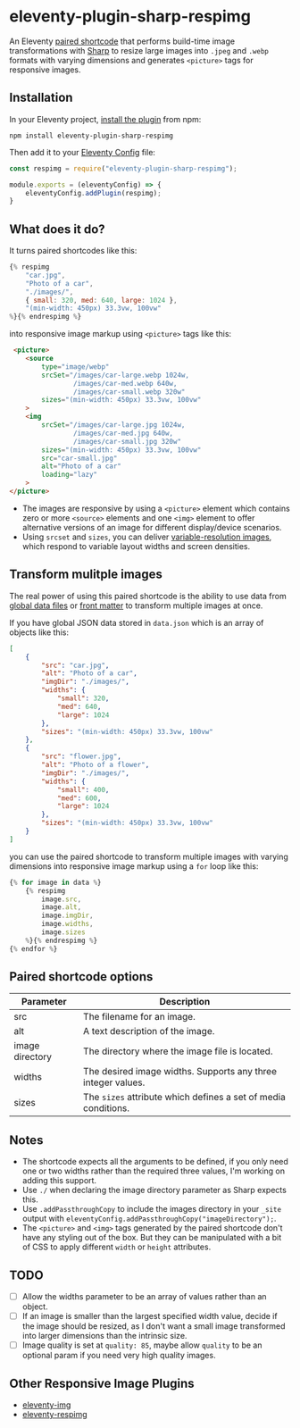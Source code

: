 # eleventy-plugin-sharp-respimg
An Eleventy [paired shortcode](https://www.11ty.dev/docs/shortcodes/#paired-shortcodes) that performs build-time image transformations with [Sharp](https://sharp.pixelplumbing.com/) to resize large images into `.jpeg` and `.webp` formats with varying dimensions and generates `<picture>` tags for responsive images.

## Installation
In your Eleventy project, [install the plugin](https://www.npmjs.com/package/eleventy-plugin-sharp-respimg) from npm:
```
npm install eleventy-plugin-sharp-respimg
```
Then add it to your [Eleventy Config](https://www.11ty.dev/docs/config/) file:
```js
const respimg = require("eleventy-plugin-sharp-respimg");

module.exports = (eleventyConfig) => {
    eleventyConfig.addPlugin(respimg);
}
```

## What does it do?
It turns paired shortcodes like this:

```js
{% respimg 
    "car.jpg", 
    "Photo of a car", 
    "./images/",
    { small: 320, med: 640, large: 1024 },
    "(min-width: 450px) 33.3vw, 100vw"
%}{% endrespimg %}
```
into responsive image markup using `<picture>` tags like this:
```html
 <picture>
    <source 
        type="image/webp"
        srcSet="/images/car-large.webp 1024w,
                /images/car-med.webp 640w,
                /images/car-small.webp 320w"
        sizes="(min-width: 450px) 33.3vw, 100vw"
    >
    <img 
        srcSet="/images/car-large.jpg 1024w,
                /images/car-med.jpg 640w,
                /images/car-small.jpg 320w"
        sizes="(min-width: 450px) 33.3vw, 100vw"
        src="car-small.jpg"
        alt="Photo of a car"
        loading="lazy"
    >
</picture>
```
- The images are responsive by using a `<picture>` element which contains zero or more `<source>` elements and one `<img>` element to offer alternative versions of an image for different display/device scenarios. 
- Using `srcset` and `sizes`, you can deliver [variable-resolution images](https://www.smashingmagazine.com/2014/05/responsive-images-done-right-guide-picture-srcset/), which respond to variable layout widths and screen densities.

## Transform mulitple images
The real power of using this paired shortcode is the ability to use data from [global data files](https://www.11ty.dev/docs/data-global/) or [front matter](https://www.11ty.dev/docs/data-frontmatter/) to transform multiple images at once.

If you have global JSON data stored in `data.json` which is an array of objects like this:

```json
[
    {
        "src": "car.jpg",
        "alt": "Photo of a car",
        "imgDir": "./images/",
        "widths": {
            "small": 320,
            "med": 640,
            "large": 1024
        },
        "sizes": "(min-width: 450px) 33.3vw, 100vw"
    },
    {
        "src": "flower.jpg",
        "alt": "Photo of a flower",
        "imgDir": "./images/",
        "widths": {
            "small": 400,
            "med": 600,
            "large": 1024
        },
        "sizes": "(min-width: 450px) 33.3vw, 100vw"
    }
]
```
you can use the paired shortcode to transform multiple images with varying dimensions into responsive image markup using a `for` loop like this:

```js
{% for image in data %}
    {% respimg 
        image.src, 
        image.alt, 
        image.imgDir,
        image.widths, 
        image.sizes 
    %}{% endrespimg %}
{% endfor %}
```

## Paired shortcode options

| Parameter | Description |
| ------    | -------     |
| src       | The filename for an image. |
| alt       | A text description of the image. |
| image directory | The directory where the image file is located. |
| widths    | The desired image widths. Supports any three integer values. |
| sizes     | The `sizes` attribute which defines a set of media conditions. |

## Notes
- The shortcode expects all the arguments to be defined, if you only need one or two widths rather than the required three values, I'm working on adding this support.
- Use `./` when declaring the image directory parameter as Sharp expects this.
- Use `.addPassthroughCopy` to include the images directory in your `_site` output with `eleventyConfig.addPassthroughCopy("imageDirectory");`.
- The `<picture>` and `<img>` tags generated by the paired shortcode don't have any styling out of the box. But they can be manipulated with a bit of CSS to apply different `width` or `height` attributes.

## TODO
- [ ] Allow the widths parameter to be an array of values rather than an object.
- [ ] If an image is smaller than the largest specified width value, decide if the image should be resized, as I don't want a small image transformed into larger dimensions than the intrinsic size.
- [ ] Image quality is set at `quality: 85`, maybe allow `quality` to be an optional param if you need very high quality images.

## Other Responsive Image Plugins
- [eleventy-img](https://github.com/11ty/eleventy-img)
- [eleventy-respimg](https://github.com/eeeps/eleventy-respimg)